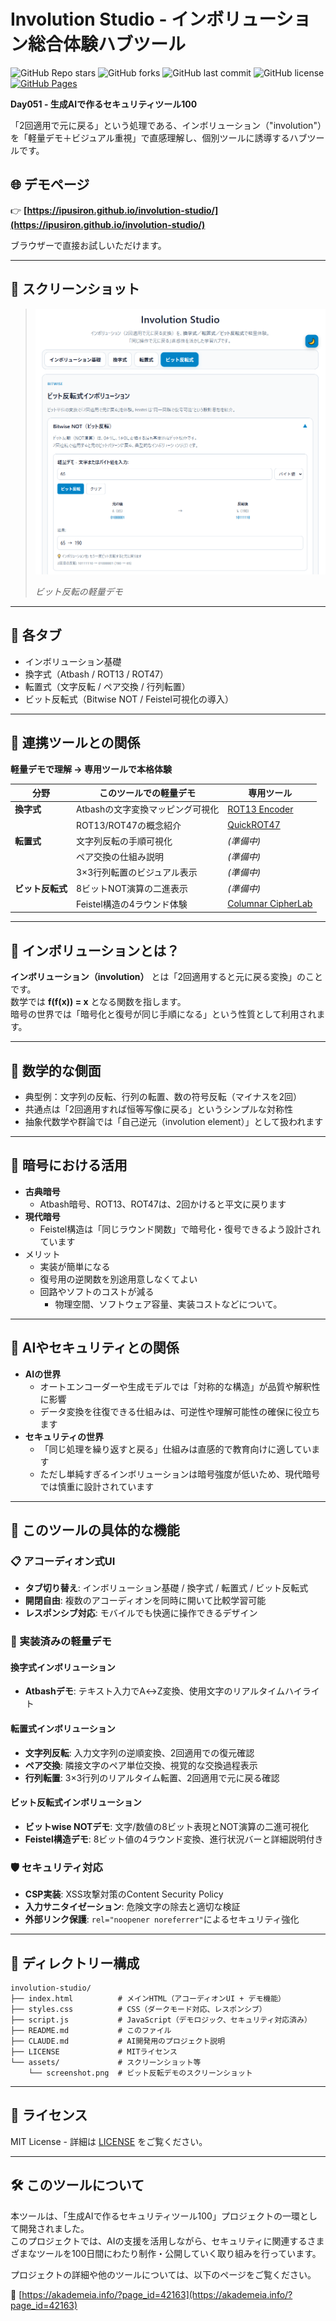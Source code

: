 <!--
---
title: Involution Studio
category: classical-cryptography
difficulty: 1
description: Lightweight hub to explore "apply twice to get back" transforms with visual mini-demos and links to dedicated tools.
tags: [involution, cryptography, education, visualization]
demo: https://ipusiron.github.io/involution-studio/
---
-->

# Involution Studio - インボリューション総合体験ハブツール

![GitHub Repo stars](https://img.shields.io/github/stars/ipusiron/involution-studio?style=social)
![GitHub forks](https://img.shields.io/github/forks/ipusiron/involution-studio?style=social)
![GitHub last commit](https://img.shields.io/github/last-commit/ipusiron/involution-studio)
![GitHub license](https://img.shields.io/github/license/ipusiron/involution-studio)
[![GitHub Pages](https://img.shields.io/badge/demo-GitHub%20Pages-blue?logo=github)](https://ipusiron.github.io/involution-studio/)


**Day051 - 生成AIで作るセキュリティツール100**

「2回適用で元に戻る」という処理である、インボリューション（"involution"）を「軽量デモ＋ビジュアル重視」で直感理解し、個別ツールに誘導するハブツールです。

## 🌐 デモページ

👉 **[https://ipusiron.github.io/involution-studio/](https://ipusiron.github.io/involution-studio/)**

ブラウザーで直接お試しいただけます。

---

## 📸 スクリーンショット

> ![ビット反転の軽量デモ](assets/screenshot.png)  
>
> *ビット反転の軽量デモ*

---

## 📑 各タブ
- インボリューション基礎
- 換字式（Atbash / ROT13 / ROT47）
- 転置式（文字反転 / ペア交換 / 行列転置）
- ビット反転式（Bitwise NOT / Feistel可視化の導入）

---

## 🔗 連携ツールとの関係

**軽量デモで理解 → 専用ツールで本格体験**

| 分野 | このツールでの軽量デモ | 専用ツール |
|------|---------------------|----------|
| **換字式** | Atbashの文字変換マッピング可視化 | [ROT13 Encoder](https://ipusiron.github.io/rot13-encoder/) |
| | ROT13/ROT47の概念紹介 | [QuickROT47](https://ipusiron.github.io/quick-rot47/) |
| **転置式** | 文字列反転の手順可視化 | *(準備中)* |
| | ペア交換の仕組み説明 | *(準備中)* |
| | 3×3行列転置のビジュアル表示 | *(準備中)* |
| **ビット反転式** | 8ビットNOT演算の二進表示 | *(準備中)* |
| | Feistel構造の4ラウンド体験 | [Columnar CipherLab](https://ipusiron.github.io/columnar-cipherlab/) |

---

## 🔄 インボリューションとは？

**インボリューション（involution）** とは「2回適用すると元に戻る変換」のことです。  
数学では **f(f(x)) = x** となる関数を指します。  
暗号の世界では「暗号化と復号が同じ手順になる」という性質として利用されます。  

---

## 🧮 数学的な側面
- 典型例：文字列の反転、行列の転置、数の符号反転（マイナスを2回）  
- 共通点は「2回適用すれば恒等写像に戻る」というシンプルな対称性  
- 抽象代数学や群論では「自己逆元（involution element）」として扱われます  

---

## 🔐 暗号における活用
- **古典暗号**  
  - Atbash暗号、ROT13、ROT47は、2回かけると平文に戻ります  
- **現代暗号**  
  - Feistel構造は「同じラウンド関数」で暗号化・復号できるよう設計されています  
- メリット  
  - 実装が簡単になる  
  - 復号用の逆関数を別途用意しなくてよい  
  - 回路やソフトのコストが減る  
    - 物理空間、ソフトウェア容量、実装コストなどについて。

---

## 🤖 AIやセキュリティとの関係
- **AIの世界**  
  - オートエンコーダーや生成モデルでは「対称的な構造」が品質や解釈性に影響  
  - データ変換を往復できる仕組みは、可逆性や理解可能性の確保に役立ちます  
- **セキュリティの世界**  
  - 「同じ処理を繰り返すと戻る」仕組みは直感的で教育向けに適しています  
  - ただし単純すぎるインボリューションは暗号強度が低いため、現代暗号では慎重に設計されています  

---

## 🎯 このツールの具体的な機能

### 📋 アコーディオン式UI
- **タブ切り替え**: インボリューション基礎 / 換字式 / 転置式 / ビット反転式
- **開閉自由**: 複数のアコーディオンを同時に開いて比較学習可能
- **レスポンシブ対応**: モバイルでも快適に操作できるデザイン

### 🧮 実装済みの軽量デモ

#### **換字式インボリューション**
- **Atbashデモ**: テキスト入力でA↔Z変換、使用文字のリアルタイムハイライト

#### **転置式インボリューション**  
- **文字列反転**: 入力文字列の逆順変換、2回適用での復元確認
- **ペア交換**: 隣接文字のペア単位交換、視覚的な交換過程表示
- **行列転置**: 3×3行列のリアルタイム転置、2回適用で元に戻る確認

#### **ビット反転式インボリューション**
- **ビットwise NOTデモ**: 文字/数値の8ビット表現とNOT演算の二進可視化  
- **Feistel構造デモ**: 8ビット値の4ラウンド変換、進行状況バーと詳細説明付き

### 🛡️ セキュリティ対応
- **CSP実装**: XSS攻撃対策のContent Security Policy
- **入力サニタイゼーション**: 危険文字の除去と適切な検証
- **外部リンク保護**: `rel="noopener noreferrer"`によるセキュリティ強化  

---

## 📁 ディレクトリー構成

```
involution-studio/
├── index.html          # メインHTML（アコーディオンUI + デモ機能）
├── styles.css          # CSS（ダークモード対応、レスポンシブ）
├── script.js           # JavaScript（デモロジック、セキュリティ対応済み）
├── README.md           # このファイル
├── CLAUDE.md           # AI開発用のプロジェクト説明
├── LICENSE             # MITライセンス
└── assets/             # スクリーンショット等
    └── screenshot.png  # ビット反転デモのスクリーンショット
```

---

## 📄 ライセンス

MIT License - 詳細は [LICENSE](LICENSE) をご覧ください。

---

## 🛠 このツールについて

本ツールは、「生成AIで作るセキュリティツール100」プロジェクトの一環として開発されました。  
このプロジェクトでは、AIの支援を活用しながら、セキュリティに関連するさまざまなツールを100日間にわたり制作・公開していく取り組みを行っています。

プロジェクトの詳細や他のツールについては、以下のページをご覧ください。  

🔗 [https://akademeia.info/?page_id=42163](https://akademeia.info/?page_id=42163)

